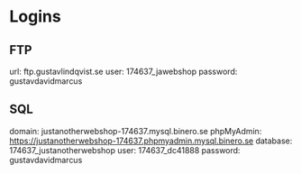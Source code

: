 # Logins

## FTP

url: 		ftp.gustavlindqvist.se
user:		174637_jawebshop
password:	gustavdavidmarcus

## SQL

domain:		justanotherwebshop-174637.mysql.binero.se
phpMyAdmin:	https://justanotherwebshop-174637.phpmyadmin.mysql.binero.se
database:	174637_justanotherwebshop
user:		174637_dc41888
password:	gustavdavidmarcus